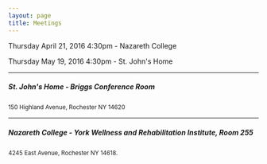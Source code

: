 ```yaml
---
layout: page
title: Meetings
---
```

Thursday April 21, 2016 4:30pm - Nazareth College  

Thursday May 19, 2016 4:30pm - St. John's Home  

<hr>
<h5>St. John's Home - Briggs Conference Room</h5>
<small>150 Highland Avenue, Rochester NY 14620</small>
<a href="https://goo.gl/maps/bJ1orpZhoiE2" target="_blank">
	<img src="https://maps.googleapis.com/maps/api/staticmap?center=150+Highland+Ave,+Rochester,+NY&zoom=14&size=600x300&maptype=roadmap
&markers=color:0xaa759f%7Clabel:%7C150+Highland+Ave,+Rochester,+NY" alt="">
</a>
<hr>
<h5>Nazareth College - York Wellness and Rehabilitation Institute, Room 255</h5>
<small>4245 East Avenue, Rochester NY 14618.</small>
<a href="https://goo.gl/maps/6t7vCUe1iG62" target="_blank">
	<img src="https://maps.googleapis.com/maps/api/staticmap?center=4245+East+Avenue,+Rochester+NY&zoom=14&size=600x300&maptype=roadmap
&markers=color:0xaa759f%7Clabel:%7C4245+East+Avenue,+Rochester+NY" alt="">
</a>